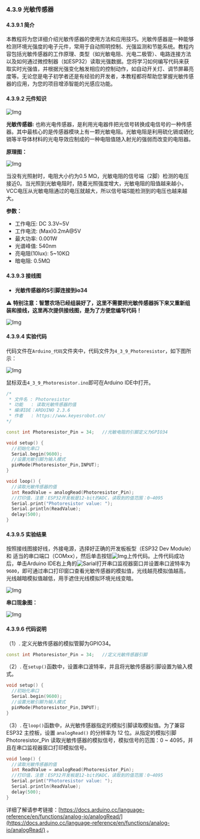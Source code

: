 ### 4.3.9 光敏传感器

#### 4.3.9.1 简介

本教程将为您详细介绍光敏传感器的使用方法和应用技巧。光敏传感器是一种能够检测环境光强度的电子元件，常用于自动照明控制、光强监测和节能系统。教程内容包括光敏传感器的工作原理、类型（如光敏电阻、光电二极管）、电路连接方法以及如何通过微控制器（如ESP32）读取光强数据。您将学习如何编写代码来获取实时光强值，并根据光强变化触发相应的控制动作，如自动开关灯、调节屏幕亮度等。无论您是电子初学者还是有经验的开发者，本教程都将帮助您掌握光敏传感器的应用，为您的项目增添智能的光感应功能。

#### 4.3.9.2 元件知识

![Img](../media/cou2.png)

**光敏传感器:** 也称光电传感器，是利用光电器件把光信号转换成电信号的一种传感器。其中最核心的是传感器模块上有一颗光敏电阻。光敏电阻是利用硫化镉或硒化镉等半导体材料的光电导效应制成的一种电阻值随入射光的强弱而改变的电阻器。

**原理图：**

![Img](../media/couy21.png)

当没有光照射时，电阻大小约为0.5 MΩ，光敏电阻的信号端（2脚）检测的电压接近0。当光照到光敏电阻时，随着光照强度增大，光敏电阻的阻值越来越小，VCC电压从光敏电阻通过的电压就越大，所以信号端S能检测到的电压也越来越大。

**参数：**

- 工作电压: DC 3.3V~5V
- 工作电流: (Max)0.2mA@5V
- 最大功率: 0.001W
- 光谱峰值: 540nm
- 亮电阻(10lux): 5~10KΩ
- 暗电阻: 0.5MΩ


#### 4.3.9.3 接线图

- **光敏传感器的S引脚连接到io34**

⚠️ **特别注意：智慧农场已经组装好了，这里不需要把光敏传感器拆下来又重新组装和接线，这里再次提供接线图，是为了方便您编写代码！**

![Img](../media/couj21.png)

#### 4.3.9.4 实验代码

代码文件在`Arduino_代码`文件夹中，代码文件为`4_3_9_Photoresistor`，如下图所示：

![Img](../media/couj11.png)

鼠标双击`4_3_9_Photoresistor.ino`即可在Arduino IDE中打开。

```c++
/*
 * 文件名 : Photoresistor
 * 功能   : 读取光敏传感器的值
 * 编译IDE：ARDUINO 2.3.6
 * 作者   : https://www.keyesrobot.cn/
*/

const int Photoresistor_Pin = 34;   //光敏电阻的引脚定义为GPIO34

void setup() {
  //初始化串口
  Serial.begin(9600);
  //设置光敏引脚为输入模式
  pinMode(Photoresistor_Pin,INPUT);
}

void loop() {
  //读取光敏传感器的值
  int ReadValue = analogRead(Photoresistor_Pin);
  //打印值，注意：ESP32开发板是12-bit的ADC，读取到的值范围：0~4095
  Serial.print("Photoresistor value: ");
  Serial.println(ReadValue);
  delay(500);
}
```

#### 4.3.9.5 实验结果

按照接线图接好线，外接电源，选择好正确的开发板板型（ESP32 Dev Module）和 适当的串口端口（COMxx），然后单击按钮![Img](../media/cou0.png)上传代码。上传代码成功后，单击Arduino IDE右上角的![Sarial](../media/Sarial.png)打开串口监视器窗口并设置串口波特率为`9600`，即可通过串口打印窗口查看光敏传感器的模拟值，光线越亮模拟值越高，光线越暗模拟值越低，用手遮住光线模拟环境光线变暗。 

![Img](../media/Photor-1.jpg)

**串口现象图：**

![Img](../media/Photordata.png)

#### 4.3.9.6 代码说明

（1）.  定义光敏传感器的模拟管脚为GPIO34。

```c++
const int Photoresistor_Pin = 34;   //定义光敏传感器引脚
```

（2）. 在`setup()`函数中，设置串口波特率，并且将光敏传感器引脚设置为输入模式。

```c++
void setup() {
  //初始化串口
  Serial.begin(9600);
  //设置光敏引脚为输入模式
  pinMode(Photoresistor_Pin,INPUT);
}
```

（3）. 在`loop()`函数中，从光敏传感器指定的模拟引脚读取模拟值。为了兼容ESP32 主控板，设置 `analogRead()` 的分辨率为 12 位。从指定的模拟引脚 Photoresistor_Pin 读取光敏传感器的模拟信号，模拟信号的范围：0 ~ 4095，并且在串口监视器窗口打印模拟信号。

```c++
void loop() {
  //读取光敏传感器的值
  int ReadValue = analogRead(Photoresistor_Pin);
  //打印值，注意：ESP32开发板是12-bit的ADC，读取到的值范围：0~4095
  Serial.print("Photoresistor value: ");
  Serial.println(ReadValue);
  delay(500);
}
```

详细了解请参考链接：[https://docs.arduino.cc/language-reference/en/functions/analog-io/analogRead/](https://docs.arduino.cc/language-reference/en/functions/analog-io/analogRead/) 。